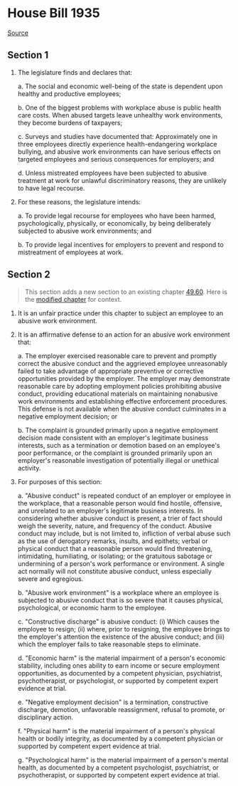 # House Bill 1935

[Source](http://lawfilesext.leg.wa.gov/biennium/2021-22/Pdf/Bills/House%20Bills/1935.pdf)
## Section 1
1. The legislature finds and declares that:

    a. The social and economic well-being of the state is dependent upon healthy and productive employees;

    b. One of the biggest problems with workplace abuse is public health care costs. When abused targets leave unhealthy work environments, they become burdens of taxpayers;

    c. Surveys and studies have documented that: Approximately one in three employees directly experience health-endangering workplace bullying, and abusive work environments can have serious effects on targeted employees and serious consequences for employers; and

    d. Unless mistreated employees have been subjected to abusive treatment at work for unlawful discriminatory reasons, they are unlikely to have legal recourse.

2. For these reasons, the legislature intends:

    a. To provide legal recourse for employees who have been harmed, psychologically, physically, or economically, by being deliberately subjected to abusive work environments; and

    b. To provide legal incentives for employers to prevent and respond to mistreatment of employees at work.


## Section 2
> This section adds a new section to an existing chapter [49.60](/rcw/49_labor_regulations/49.60_discrimination—human_rights_commission.md). Here is the [modified chapter](rcw/49_labor_regulations/49.60_discrimination—human_rights_commission.md) for context.

1. It is an unfair practice under this chapter to subject an employee to an abusive work environment.

2. It is an affirmative defense to an action for an abusive work environment that:

    a. The employer exercised reasonable care to prevent and promptly correct the abusive conduct and the aggrieved employee unreasonably failed to take advantage of appropriate preventive or corrective opportunities provided by the employer. The employer may demonstrate reasonable care by adopting employment policies prohibiting abusive conduct, providing educational materials on maintaining nonabusive work environments and establishing effective enforcement procedures. This defense is not available when the abusive conduct culminates in a negative employment decision; or

    b. The complaint is grounded primarily upon a negative employment decision made consistent with an employer's legitimate business interests, such as a termination or demotion based on an employee's poor performance, or the complaint is grounded primarily upon an employer's reasonable investigation of potentially illegal or unethical activity.

3. For purposes of this section:

    a. "Abusive conduct" is repeated conduct of an employer or employee in the workplace, that a reasonable person would find hostile, offensive, and unrelated to an employer's legitimate business interests. In considering whether abusive conduct is present, a trier of fact should weigh the severity, nature, and frequency of the conduct. Abusive conduct may include, but is not limited to, infliction of verbal abuse such as the use of derogatory remarks, insults, and epithets; verbal or physical conduct that a reasonable person would find threatening, intimidating, humiliating, or isolating; or the gratuitous sabotage or undermining of a person's work performance or environment. A single act normally will not constitute abusive conduct, unless especially severe and egregious.

    b. "Abusive work environment" is a workplace where an employee is subjected to abusive conduct that is so severe that it causes physical, psychological, or economic harm to the employee.

    c. "Constructive discharge" is abusive conduct: (i) Which causes the employee to resign; (ii) where, prior to resigning, the employee brings to the employer's attention the existence of the abusive conduct; and (iii) which the employer fails to take reasonable steps to eliminate.

    d. "Economic harm" is the material impairment of a person's economic stability, including ones ability to earn income or secure employment opportunities, as documented by a competent physician, psychiatrist, psychotherapist, or psychologist, or supported by competent expert evidence at trial.

    e. "Negative employment decision" is a termination, constructive discharge, demotion, unfavorable reassignment, refusal to promote, or disciplinary action.

    f. "Physical harm" is the material impairment of a person's physical health or bodily integrity, as documented by a competent physician or supported by competent expert evidence at trial.

    g. "Psychological harm" is the material impairment of a person's mental health, as documented by a competent psychologist, psychiatrist, or psychotherapist, or supported by competent expert evidence at trial.

